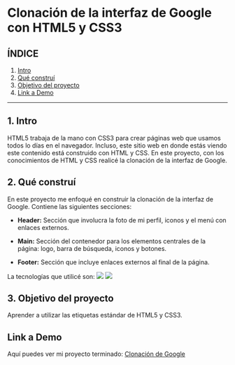 # Clonación de la interfaz de Google con HTML5 y CSS3

## **ÍNDICE**

1. [Intro](#)
2. [Qué construí](#)
3. [Objetivo del proyecto](#)
4. [Link a Demo](#)

***

## 1. Intro
HTML5 trabaja de la mano con CSS3 para crear páginas web que usamos todos lo días en el navegador. Incluso, este sitio web en donde estás viendo este contenido está construido con HTML y CSS. En este proyecto, con los conocimientos de HTML y CSS realicé la clonación de la interfaz de Google.

## 2. Qué construí
En este proyecto me enfoqué en construir la clonación de la interfaz de Google.
Contiene las siguientes secciones:

* **Header:** Sección que involucra la foto de mi perfil, iconos y el menú con enlaces externos.

* **Main:** Sección del contenedor para los elementos centrales de la página: logo, barra de búsqueda, iconos y botones.

* **Footer:** Sección que incluye enlaces externos al final de la página.

La tecnologías que utilicé son:
<img src="https://img.shields.io/badge/HTML5-E34F26?style=for-the-badge&logo=html5&logoColor=whi" />
<img src="https://img.shields.io/badge/CSS3-1572B6?style=for-the-badge&logo=css3&logoColor=white" />

## 3. Objetivo del proyecto
Aprender a utilizar las etiquetas estándar de HTML5 y CSS3.

## Link a Demo
Aquí puedes ver mi proyecto terminado: [Clonación de Google](https://cl0nde-google.vercel.app/)

